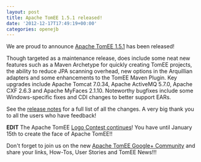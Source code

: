 ```yaml
---
layout: post
title: Apache TomEE 1.5.1 released!
date: '2012-12-17T17:49:19+00:00'
categories: openejb
---
```

We are proud to announce <a href="http://tomee.apache.org/downloads.html">Apache TomEE 1.5.1</a> has been released!

Though targeted as a maintenance release, does include some neat new features such as a Maven Archetype for quickly creating TomEE projects, the ability to reduce JPA scanning overhead, new options in the Arquillian adapters and some enhancements to the TomEE Maven Plugin.  Key upgrades include Apache Tomcat 7.0.34, Apache ActiveMQ 5.7.0, Apache CXF 2.6.3 and Apache MyFaces 2.1.10.  Noteworthy bugfixes include some Windows-specific fixes and CDI changes to better support EARs.

See the <a href="http://tomee.apache.org/tomee-1.5.1-release-notes.html">release notes</a> for a full list of all the changes. A very big thank you to all the users who have feedback!

<b>EDIT</b>
The Apache TomEE <a href="https://blogs.apache.org/openejb/entry/apache_tomee_logo_contest_extended">Logo Contest continues</a>!  You have until January 15th to create the face of Apache TomEE!!

Don't forget to join us on the new <a href="https://plus.google.com/communities/105208241852045684449">Apache TomEE Google+ Community</a> and share your links, How-Tos, User Stories and TomEE News!!!
